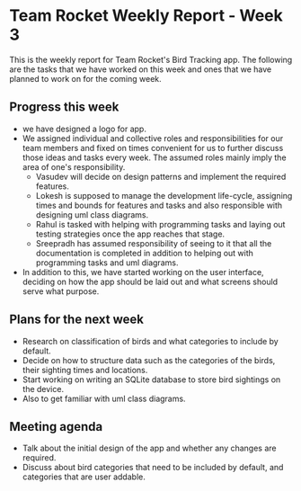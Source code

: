 # Team Rocket Weekly Report - Week 3

This is the weekly report for Team Rocket's Bird Tracking app. The following are the tasks that we have worked on this week and ones that we have planned to work on for the coming week.


## Progress this week

*  we have designed a logo for app. 
*  We assigned individual and collective roles and responsibilities for our team members and fixed on times convenient for us to further discuss those ideas and tasks every week. The assumed roles mainly imply the area of one's responsibility.
    *  Vasudev will decide on design patterns and implement the required features.
    *  Lokesh is supposed to manage the development life-cycle, assigning times and bounds for features and tasks and also responsible with designing uml class diagrams.
    *  Rahul is tasked with helping with programming tasks and laying out testing strategies once the app reaches that stage.
    *  Sreepradh has assumed responsibility of seeing to it that all the documentation is completed in addition to helping out with programming tasks and uml diagrams.
*  In addition to this, we have started working on the user interface, deciding on how the app should be laid out and what screens should serve what purpose.


## Plans for the next week

*  Research on classification of birds and what categories to include by default. 
*  Decide on how to structure data such as the categories of the birds, their sighting times and locations.
*  Start working on writing an SQLite database to store bird sightings on the device.
*  Also to get familiar with uml class diagrams.


## Meeting agenda

*  Talk about the initial design of the app and whether any changes are required.
*  Discuss about bird categories that need to be included by default, and categories that are user addable.